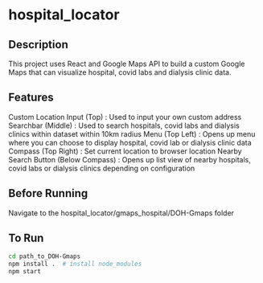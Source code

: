 # hospital_locator

## Description
This project uses React and Google Maps API to build a custom Google Maps that can visualize hospital, covid labs and dialysis clinic data.

## Features
Custom Location Input (Top) : Used to input your own custom address
Searchbar (Middle) : Used to search hospitals, covid labs and dialysis clinics within dataset within 10km radius
Menu (Top Left) : Opens up menu where you can choose to display hospital, covid lab or dialysis clinic data
Compass (Top Right) : Set current location to browser location
Nearby Search Button (Below Compass) : Opens up list view of nearby hospitals, covid labs or dialysis clinics depending on configuration

## Before Running

Navigate to the hospital_locator/gmaps_hospital/DOH-Gmaps folder

## To Run
```bash
cd path_to_DOH-Gmaps
npm install .  # install node_modules
npm start
```
